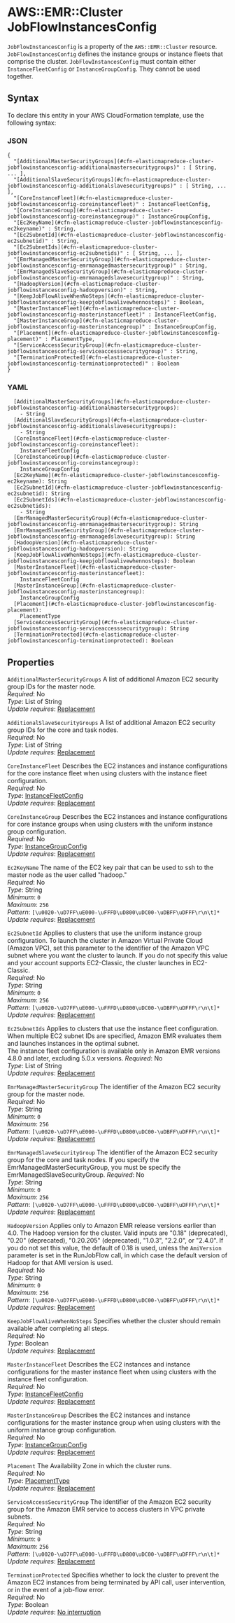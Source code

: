 # AWS::EMR::Cluster JobFlowInstancesConfig<a name="aws-properties-elasticmapreduce-cluster-jobflowinstancesconfig"></a>

`JobFlowInstancesConfig` is a property of the `AWS::EMR::Cluster` resource\. `JobFlowInstancesConfig` defines the instance groups or instance fleets that comprise the cluster\. `JobFlowInstancesConfig` must contain either `InstanceFleetConfig` or `InstanceGroupConfig`\. They cannot be used together\.

## Syntax<a name="aws-properties-elasticmapreduce-cluster-jobflowinstancesconfig-syntax"></a>

To declare this entity in your AWS CloudFormation template, use the following syntax:

### JSON<a name="aws-properties-elasticmapreduce-cluster-jobflowinstancesconfig-syntax.json"></a>

```
{
  "[AdditionalMasterSecurityGroups](#cfn-elasticmapreduce-cluster-jobflowinstancesconfig-additionalmastersecuritygroups)" : [ String, ... ],
  "[AdditionalSlaveSecurityGroups](#cfn-elasticmapreduce-cluster-jobflowinstancesconfig-additionalslavesecuritygroups)" : [ String, ... ],
  "[CoreInstanceFleet](#cfn-elasticmapreduce-cluster-jobflowinstancesconfig-coreinstancefleet)" : InstanceFleetConfig,
  "[CoreInstanceGroup](#cfn-elasticmapreduce-cluster-jobflowinstancesconfig-coreinstancegroup)" : InstanceGroupConfig,
  "[Ec2KeyName](#cfn-elasticmapreduce-cluster-jobflowinstancesconfig-ec2keyname)" : String,
  "[Ec2SubnetId](#cfn-elasticmapreduce-cluster-jobflowinstancesconfig-ec2subnetid)" : String,
  "[Ec2SubnetIds](#cfn-elasticmapreduce-cluster-jobflowinstancesconfig-ec2subnetids)" : [ String, ... ],
  "[EmrManagedMasterSecurityGroup](#cfn-elasticmapreduce-cluster-jobflowinstancesconfig-emrmanagedmastersecuritygroup)" : String,
  "[EmrManagedSlaveSecurityGroup](#cfn-elasticmapreduce-cluster-jobflowinstancesconfig-emrmanagedslavesecuritygroup)" : String,
  "[HadoopVersion](#cfn-elasticmapreduce-cluster-jobflowinstancesconfig-hadoopversion)" : String,
  "[KeepJobFlowAliveWhenNoSteps](#cfn-elasticmapreduce-cluster-jobflowinstancesconfig-keepjobflowalivewhennosteps)" : Boolean,
  "[MasterInstanceFleet](#cfn-elasticmapreduce-cluster-jobflowinstancesconfig-masterinstancefleet)" : InstanceFleetConfig,
  "[MasterInstanceGroup](#cfn-elasticmapreduce-cluster-jobflowinstancesconfig-masterinstancegroup)" : InstanceGroupConfig,
  "[Placement](#cfn-elasticmapreduce-cluster-jobflowinstancesconfig-placement)" : PlacementType,
  "[ServiceAccessSecurityGroup](#cfn-elasticmapreduce-cluster-jobflowinstancesconfig-serviceaccesssecuritygroup)" : String,
  "[TerminationProtected](#cfn-elasticmapreduce-cluster-jobflowinstancesconfig-terminationprotected)" : Boolean
}
```

### YAML<a name="aws-properties-elasticmapreduce-cluster-jobflowinstancesconfig-syntax.yaml"></a>

```
  [AdditionalMasterSecurityGroups](#cfn-elasticmapreduce-cluster-jobflowinstancesconfig-additionalmastersecuritygroups): 
    - String
  [AdditionalSlaveSecurityGroups](#cfn-elasticmapreduce-cluster-jobflowinstancesconfig-additionalslavesecuritygroups): 
    - String
  [CoreInstanceFleet](#cfn-elasticmapreduce-cluster-jobflowinstancesconfig-coreinstancefleet): 
    InstanceFleetConfig
  [CoreInstanceGroup](#cfn-elasticmapreduce-cluster-jobflowinstancesconfig-coreinstancegroup): 
    InstanceGroupConfig
  [Ec2KeyName](#cfn-elasticmapreduce-cluster-jobflowinstancesconfig-ec2keyname): String
  [Ec2SubnetId](#cfn-elasticmapreduce-cluster-jobflowinstancesconfig-ec2subnetid): String
  [Ec2SubnetIds](#cfn-elasticmapreduce-cluster-jobflowinstancesconfig-ec2subnetids): 
    - String
  [EmrManagedMasterSecurityGroup](#cfn-elasticmapreduce-cluster-jobflowinstancesconfig-emrmanagedmastersecuritygroup): String
  [EmrManagedSlaveSecurityGroup](#cfn-elasticmapreduce-cluster-jobflowinstancesconfig-emrmanagedslavesecuritygroup): String
  [HadoopVersion](#cfn-elasticmapreduce-cluster-jobflowinstancesconfig-hadoopversion): String
  [KeepJobFlowAliveWhenNoSteps](#cfn-elasticmapreduce-cluster-jobflowinstancesconfig-keepjobflowalivewhennosteps): Boolean
  [MasterInstanceFleet](#cfn-elasticmapreduce-cluster-jobflowinstancesconfig-masterinstancefleet): 
    InstanceFleetConfig
  [MasterInstanceGroup](#cfn-elasticmapreduce-cluster-jobflowinstancesconfig-masterinstancegroup): 
    InstanceGroupConfig
  [Placement](#cfn-elasticmapreduce-cluster-jobflowinstancesconfig-placement): 
    PlacementType
  [ServiceAccessSecurityGroup](#cfn-elasticmapreduce-cluster-jobflowinstancesconfig-serviceaccesssecuritygroup): String
  [TerminationProtected](#cfn-elasticmapreduce-cluster-jobflowinstancesconfig-terminationprotected): Boolean
```

## Properties<a name="aws-properties-elasticmapreduce-cluster-jobflowinstancesconfig-properties"></a>

`AdditionalMasterSecurityGroups`  <a name="cfn-elasticmapreduce-cluster-jobflowinstancesconfig-additionalmastersecuritygroups"></a>
A list of additional Amazon EC2 security group IDs for the master node\.  
*Required*: No  
*Type*: List of String  
*Update requires*: [Replacement](https://docs.aws.amazon.com/AWSCloudFormation/latest/UserGuide/using-cfn-updating-stacks-update-behaviors.html#update-replacement)

`AdditionalSlaveSecurityGroups`  <a name="cfn-elasticmapreduce-cluster-jobflowinstancesconfig-additionalslavesecuritygroups"></a>
A list of additional Amazon EC2 security group IDs for the core and task nodes\.  
*Required*: No  
*Type*: List of String  
*Update requires*: [Replacement](https://docs.aws.amazon.com/AWSCloudFormation/latest/UserGuide/using-cfn-updating-stacks-update-behaviors.html#update-replacement)

`CoreInstanceFleet`  <a name="cfn-elasticmapreduce-cluster-jobflowinstancesconfig-coreinstancefleet"></a>
Describes the EC2 instances and instance configurations for the core instance fleet when using clusters with the instance fleet configuration\.  
*Required*: No  
*Type*: [InstanceFleetConfig](aws-properties-elasticmapreduce-cluster-instancefleetconfig.md)  
*Update requires*: [Replacement](https://docs.aws.amazon.com/AWSCloudFormation/latest/UserGuide/using-cfn-updating-stacks-update-behaviors.html#update-replacement)

`CoreInstanceGroup`  <a name="cfn-elasticmapreduce-cluster-jobflowinstancesconfig-coreinstancegroup"></a>
Describes the EC2 instances and instance configurations for core instance groups when using clusters with the uniform instance group configuration\.  
*Required*: No  
*Type*: [InstanceGroupConfig](aws-properties-elasticmapreduce-cluster-instancegroupconfig.md)  
*Update requires*: [Replacement](https://docs.aws.amazon.com/AWSCloudFormation/latest/UserGuide/using-cfn-updating-stacks-update-behaviors.html#update-replacement)

`Ec2KeyName`  <a name="cfn-elasticmapreduce-cluster-jobflowinstancesconfig-ec2keyname"></a>
The name of the EC2 key pair that can be used to ssh to the master node as the user called "hadoop\."  
*Required*: No  
*Type*: String  
*Minimum*: `0`  
*Maximum*: `256`  
*Pattern*: `[\u0020-\uD7FF\uE000-\uFFFD\uD800\uDC00-\uDBFF\uDFFF\r\n\t]*`  
*Update requires*: [Replacement](https://docs.aws.amazon.com/AWSCloudFormation/latest/UserGuide/using-cfn-updating-stacks-update-behaviors.html#update-replacement)

`Ec2SubnetId`  <a name="cfn-elasticmapreduce-cluster-jobflowinstancesconfig-ec2subnetid"></a>
Applies to clusters that use the uniform instance group configuration\. To launch the cluster in Amazon Virtual Private Cloud \(Amazon VPC\), set this parameter to the identifier of the Amazon VPC subnet where you want the cluster to launch\. If you do not specify this value and your account supports EC2\-Classic, the cluster launches in EC2\-Classic\.  
*Required*: No  
*Type*: String  
*Minimum*: `0`  
*Maximum*: `256`  
*Pattern*: `[\u0020-\uD7FF\uE000-\uFFFD\uD800\uDC00-\uDBFF\uDFFF\r\n\t]*`  
*Update requires*: [Replacement](https://docs.aws.amazon.com/AWSCloudFormation/latest/UserGuide/using-cfn-updating-stacks-update-behaviors.html#update-replacement)

`Ec2SubnetIds`  <a name="cfn-elasticmapreduce-cluster-jobflowinstancesconfig-ec2subnetids"></a>
Applies to clusters that use the instance fleet configuration\. When multiple EC2 subnet IDs are specified, Amazon EMR evaluates them and launches instances in the optimal subnet\.  
The instance fleet configuration is available only in Amazon EMR versions 4\.8\.0 and later, excluding 5\.0\.x versions\.
*Required*: No  
*Type*: List of String  
*Update requires*: [Replacement](https://docs.aws.amazon.com/AWSCloudFormation/latest/UserGuide/using-cfn-updating-stacks-update-behaviors.html#update-replacement)

`EmrManagedMasterSecurityGroup`  <a name="cfn-elasticmapreduce-cluster-jobflowinstancesconfig-emrmanagedmastersecuritygroup"></a>
The identifier of the Amazon EC2 security group for the master node\.  
*Required*: No  
*Type*: String  
*Minimum*: `0`  
*Maximum*: `256`  
*Pattern*: `[\u0020-\uD7FF\uE000-\uFFFD\uD800\uDC00-\uDBFF\uDFFF\r\n\t]*`  
*Update requires*: [Replacement](https://docs.aws.amazon.com/AWSCloudFormation/latest/UserGuide/using-cfn-updating-stacks-update-behaviors.html#update-replacement)

`EmrManagedSlaveSecurityGroup`  <a name="cfn-elasticmapreduce-cluster-jobflowinstancesconfig-emrmanagedslavesecuritygroup"></a>
The identifier of the Amazon EC2 security group for the core and task nodes\.
If you specify the EmrManagedMasterSecurityGroup, you must be specify the EmrManagedSlaveSecurityGroup\.
*Required*: No  
*Type*: String  
*Minimum*: `0`  
*Maximum*: `256`  
*Pattern*: `[\u0020-\uD7FF\uE000-\uFFFD\uD800\uDC00-\uDBFF\uDFFF\r\n\t]*`  
*Update requires*: [Replacement](https://docs.aws.amazon.com/AWSCloudFormation/latest/UserGuide/using-cfn-updating-stacks-update-behaviors.html#update-replacement)

`HadoopVersion`  <a name="cfn-elasticmapreduce-cluster-jobflowinstancesconfig-hadoopversion"></a>
Applies only to Amazon EMR release versions earlier than 4\.0\. The Hadoop version for the cluster\. Valid inputs are "0\.18" \(deprecated\), "0\.20" \(deprecated\), "0\.20\.205" \(deprecated\), "1\.0\.3", "2\.2\.0", or "2\.4\.0"\. If you do not set this value, the default of 0\.18 is used, unless the `AmiVersion` parameter is set in the RunJobFlow call, in which case the default version of Hadoop for that AMI version is used\.  
*Required*: No  
*Type*: String  
*Minimum*: `0`  
*Maximum*: `256`  
*Pattern*: `[\u0020-\uD7FF\uE000-\uFFFD\uD800\uDC00-\uDBFF\uDFFF\r\n\t]*`  
*Update requires*: [Replacement](https://docs.aws.amazon.com/AWSCloudFormation/latest/UserGuide/using-cfn-updating-stacks-update-behaviors.html#update-replacement)

`KeepJobFlowAliveWhenNoSteps`  <a name="cfn-elasticmapreduce-cluster-jobflowinstancesconfig-keepjobflowalivewhennosteps"></a>
Specifies whether the cluster should remain available after completing all steps\.  
*Required*: No  
*Type*: Boolean  
*Update requires*: [Replacement](https://docs.aws.amazon.com/AWSCloudFormation/latest/UserGuide/using-cfn-updating-stacks-update-behaviors.html#update-replacement)

`MasterInstanceFleet`  <a name="cfn-elasticmapreduce-cluster-jobflowinstancesconfig-masterinstancefleet"></a>
Describes the EC2 instances and instance configurations for the master instance fleet when using clusters with the instance fleet configuration\.  
*Required*: No  
*Type*: [InstanceFleetConfig](aws-properties-elasticmapreduce-cluster-instancefleetconfig.md)  
*Update requires*: [Replacement](https://docs.aws.amazon.com/AWSCloudFormation/latest/UserGuide/using-cfn-updating-stacks-update-behaviors.html#update-replacement)

`MasterInstanceGroup`  <a name="cfn-elasticmapreduce-cluster-jobflowinstancesconfig-masterinstancegroup"></a>
Describes the EC2 instances and instance configurations for the master instance group when using clusters with the uniform instance group configuration\.  
*Required*: No  
*Type*: [InstanceGroupConfig](aws-properties-elasticmapreduce-cluster-instancegroupconfig.md)  
*Update requires*: [Replacement](https://docs.aws.amazon.com/AWSCloudFormation/latest/UserGuide/using-cfn-updating-stacks-update-behaviors.html#update-replacement)

`Placement`  <a name="cfn-elasticmapreduce-cluster-jobflowinstancesconfig-placement"></a>
The Availability Zone in which the cluster runs\.  
*Required*: No  
*Type*: [PlacementType](aws-properties-elasticmapreduce-cluster-placementtype.md)  
*Update requires*: [Replacement](https://docs.aws.amazon.com/AWSCloudFormation/latest/UserGuide/using-cfn-updating-stacks-update-behaviors.html#update-replacement)

`ServiceAccessSecurityGroup`  <a name="cfn-elasticmapreduce-cluster-jobflowinstancesconfig-serviceaccesssecuritygroup"></a>
The identifier of the Amazon EC2 security group for the Amazon EMR service to access clusters in VPC private subnets\.  
*Required*: No  
*Type*: String  
*Minimum*: `0`  
*Maximum*: `256`  
*Pattern*: `[\u0020-\uD7FF\uE000-\uFFFD\uD800\uDC00-\uDBFF\uDFFF\r\n\t]*`  
*Update requires*: [Replacement](https://docs.aws.amazon.com/AWSCloudFormation/latest/UserGuide/using-cfn-updating-stacks-update-behaviors.html#update-replacement)

`TerminationProtected`  <a name="cfn-elasticmapreduce-cluster-jobflowinstancesconfig-terminationprotected"></a>
Specifies whether to lock the cluster to prevent the Amazon EC2 instances from being terminated by API call, user intervention, or in the event of a job\-flow error\.  
*Required*: No  
*Type*: Boolean  
*Update requires*: [No interruption](https://docs.aws.amazon.com/AWSCloudFormation/latest/UserGuide/using-cfn-updating-stacks-update-behaviors.html#update-no-interrupt)
